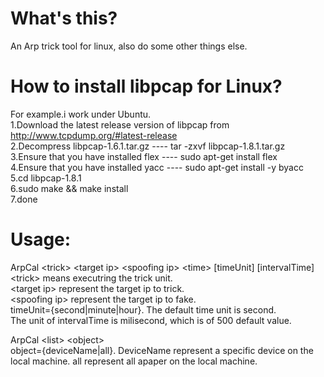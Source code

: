 What's this?
======
An Arp trick tool for linux, also do some other things else.  

How to install libpcap for Linux?
======
For example.i work under Ubuntu.  
1.Download the latest release version of libpcap from http://www.tcpdump.org/#latest-release  
2.Decompress libpcap-1.6.1.tar.gz ---- tar -zxvf libpcap-1.8.1.tar.gz  
3.Ensure that you have installed flex ---- sudo apt-get install flex  
4.Ensure that you have installed yacc ---- sudo apt-get install -y byacc  
5.cd libpcap-1.8.1  
6.sudo make && make install  
7.done

Usage:
======
ArpCal &lt;trick&gt; &lt;target ip&gt; &lt;spoofing ip&gt; &lt;time&gt; [timeUnit] [intervalTime]  
       &lt;trick&gt; means executring the trick unit.  
       &lt;target ip&gt; represent the target ip to trick.  
       &lt;spoofing ip&gt; represent the target ip to fake.  
       timeUnit={second|minute|hour}. The default time unit is second.  
       The unit of intervalTime is milisecond, which is of 500 default value.  

ArpCal &lt;list&gt; &lt;object&gt;  
       object={deviceName|all}. DeviceName represent a specific device on the local machine.
       all represent all apaper on the local machine.

